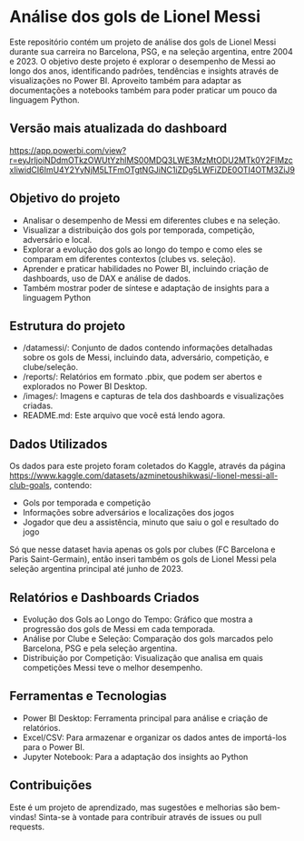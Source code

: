 # Análise dos gols de Lionel Messi

Este repositório contém um projeto de análise dos gols de Lionel Messi durante sua carreira no Barcelona, PSG, e na seleção argentina, entre 2004 e 2023. O objetivo deste projeto é explorar o desempenho de Messi ao longo dos anos, identificando padrões, tendências e insights através de visualizações no Power BI. Aproveito também para adaptar as documentações a notebooks também para poder praticar um pouco da linguagem Python.

## Versão mais atualizada do dashboard

https://app.powerbi.com/view?r=eyJrIjoiNDdmOTkzOWUtYzhlMS00MDQ3LWE3MzMtODU2MTk0Y2FlMzcxIiwidCI6ImU4Y2YyNjM5LTFmOTgtNGJiNC1iZDg5LWFiZDE0OTI4OTM3ZiJ9

## Objetivo do projeto

- Analisar o desempenho de Messi em diferentes clubes e na seleção.
- Visualizar a distribuição dos gols por temporada, competição, adversário e local.
- Explorar a evolução dos gols ao longo do tempo e como eles se comparam em diferentes contextos (clubes vs. seleção).
- Aprender e praticar habilidades no Power BI, incluindo criação de dashboards, uso de DAX e análise de dados.
- Também mostrar poder de síntese e adaptação de insights para a linguagem Python

## Estrutura do projeto

- /datamessi/: Conjunto de dados contendo informações detalhadas sobre os gols de Messi, incluindo data, adversário, competição, e clube/seleção.
- /reports/: Relatórios em formato .pbix, que podem ser abertos e explorados no Power BI Desktop.
- /images/: Imagens e capturas de tela dos dashboards e visualizações criadas.
- README.md: Este arquivo que você está lendo agora.

## Dados Utilizados

Os dados para este projeto foram coletados do Kaggle, através da página https://www.kaggle.com/datasets/azminetoushikwasi/-lionel-messi-all-club-goals, contendo:

- Gols por temporada e competição
- Informações sobre adversários e localizações dos jogos
- Jogador que deu a assistência, minuto que saiu o gol e resultado do jogo

Só que nesse dataset havia apenas os gols por clubes (FC Barcelona e Paris Saint-Germain), então inseri também os gols de Lionel Messi pela seleção argentina principal até junho de 2023.

## Relatórios e Dashboards Criados

- Evolução dos Gols ao Longo do Tempo: Gráfico que mostra a progressão dos gols de Messi em cada temporada.
- Análise por Clube e Seleção: Comparação dos gols marcados pelo Barcelona, PSG e pela seleção argentina.
- Distribuição por Competição: Visualização que analisa em quais competições Messi teve o melhor desempenho.

## Ferramentas e Tecnologias

- Power BI Desktop: Ferramenta principal para análise e criação de relatórios.
- Excel/CSV: Para armazenar e organizar os dados antes de importá-los para o Power BI.
- Jupyter Notebook: Para a adaptação dos insights ao Python

## Contribuições

Este é um projeto de aprendizado, mas sugestões e melhorias são bem-vindas! Sinta-se à vontade para contribuir através de issues ou pull requests.
